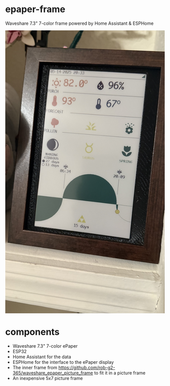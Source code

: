 # epaper-frame
Waveshare 7.3" 7-color frame powered by Home Assistant &amp; ESPHome

![](screenshot1.jpeg)

# components

* Waveshare 7.3" 7-color ePaper
* ESP32
* Home Assistant for the data
* ESPHome for the interface to the ePaper display
* The inner frame from https://github.com/rob-g2-365/waveshare_epaper_picture_frame to fit it in a picture frame
* An inexpensive 5x7 picture frame
